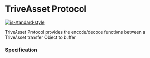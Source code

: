 # TriveAsset Protocol
[![js-standard-style](https://cdn.rawgit.com/feross/standard/master/badge.svg)](https://github.com/feross/standard)

TriveAsset Protocol provides the encode/decode functions between a TriveAsset transfer Object to buffer

### Specification